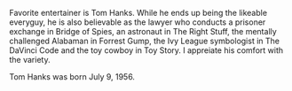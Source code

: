 Favorite entertainer is Tom Hanks. While he ends up being the likeable everyguy, he is also believable as the lawyer who conducts a prisoner exchange in Bridge of Spies, an astronaut in The Right Stuff, the mentally challenged Alabaman in Forrest Gump, the Ivy League symbologist in The DaVinci Code and the toy cowboy in Toy Story. I appreiate his comfort with the variety. 

Tom Hanks was born July 9, 1956.